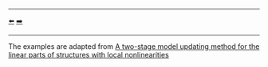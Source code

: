 ***
[⬅️](../023/README.md "Previous example")
[➡️](../025/README.md "Next example")
***

The examples are adapted from [A two-stage model updating method for the linear parts of structures with local nonlinearities](https://doi.org/10.3389/fmats.2023.1331081)
